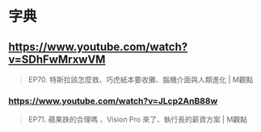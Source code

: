 # 字典

## https://www.youtube.com/watch?v=SDhFwMrxwVM

> EP70. 特斯拉該怎麼救、巧虎紙本要收攤、腦機介面與人類進化 | M觀點

### https://www.youtube.com/watch?v=JLcp2AnB88w

> EP71. 蘋果跌的合理嗎 、Vision Pro 來了、執行長的薪資方案 | M觀點 
